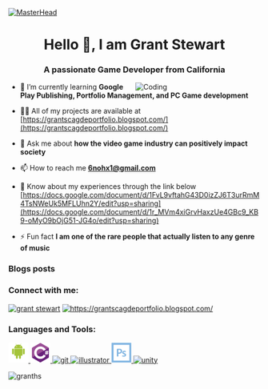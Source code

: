 [![MasterHead](https://howwegettonext.com/wp-content/uploads/2016/04/a36cf-1bnwzbskefdo8hkzoyvutdq.gif)](https://grantscagdeportfolio.blogspot.com/)
<h1 align="center">Hello 👋, I am Grant Stewart</h1>
<h3 align="center">A passionate Game Developer from California</h3>

<img align="right" alt="Coding" width="250" src="https://media.giphy.com/media/3o7qE1YN7aBOFPRw8E/giphy.gif">

- 🌱 I’m currently learning **Google Play Publishing, Portfolio Management, and PC Game development**

- 👨‍💻 All of my projects are available at [https://grantscagdeportfolio.blogspot.com/](https://grantscagdeportfolio.blogspot.com/)

- 💬 Ask me about **how the video game industry can positively impact society**

- 📫 How to reach me **6nohx1@gmail.com**

- 📄 Know about my experiences through the link below [https://docs.google.com/document/d/1FvL9vftahG43D0izZJ6T3urRmM4TsNWeUk5MFLUhn2Y/edit?usp=sharing](https://docs.google.com/document/d/1r_MVm4xiGrvHaxzUe4GBc9_KB9-oMyO9bOjG51-JG4o/edit?usp=sharing)

- ⚡ Fun fact **I am one of the rare people that actually listen to any genre of music**

### Blogs posts
<!-- BLOG-POST-LIST:START -->
<!-- BLOG-POST-LIST:END -->

<h3 align="left">Connect with me:</h3>
<p align="left">
<a href="https://linkedin.com/in/grant stewart" target="blank"><img align="center" src="https://raw.githubusercontent.com/rahuldkjain/github-profile-readme-generator/master/src/images/icons/Social/linked-in-alt.svg" alt="grant stewart" height="30" width="40" /></a>
<a href="/https://grantscagdeportfolio.blogspot.com/" target="blank"><img align="center" src="https://raw.githubusercontent.com/rahuldkjain/github-profile-readme-generator/master/src/images/icons/Social/rss.svg" alt="https://grantscagdeportfolio.blogspot.com/" height="30" width="40" /></a>
</p>

<h3 align="left">Languages and Tools:</h3>
<p align="left"> <a href="https://developer.android.com" target="_blank" rel="noreferrer"> <img src="https://raw.githubusercontent.com/devicons/devicon/master/icons/android/android-original-wordmark.svg" alt="android" width="40" height="40"/> </a> <a href="https://www.w3schools.com/cs/" target="_blank" rel="noreferrer"> <img src="https://raw.githubusercontent.com/devicons/devicon/master/icons/csharp/csharp-original.svg" alt="csharp" width="40" height="40"/> </a> <a href="https://git-scm.com/" target="_blank" rel="noreferrer"> <img src="https://www.vectorlogo.zone/logos/git-scm/git-scm-icon.svg" alt="git" width="40" height="40"/> </a> <a href="https://www.adobe.com/in/products/illustrator.html" target="_blank" rel="noreferrer"> <img src="https://www.vectorlogo.zone/logos/adobe_illustrator/adobe_illustrator-icon.svg" alt="illustrator" width="40" height="40"/> </a> <a href="https://www.photoshop.com/en" target="_blank" rel="noreferrer"> <img src="https://raw.githubusercontent.com/devicons/devicon/master/icons/photoshop/photoshop-line.svg" alt="photoshop" width="40" height="40"/> </a> <a href="https://unity.com/" target="_blank" rel="noreferrer"> <img src="https://www.vectorlogo.zone/logos/unity3d/unity3d-icon.svg" alt="unity" width="40" height="40"/> </a> </p>

<p><img align="center" src="https://github-readme-stats.vercel.app/api/top-langs?username=granths&show_icons=true&theme=synthwave&bg_color=ffffff&locale=en&layout=compact" alt="granths" /></p>
